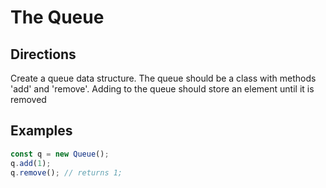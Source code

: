 # The Queue

## Directions

Create a queue data structure.  The queue should be a class with methods 'add' and 'remove'. Adding to the queue should store an element until it is removed

## Examples

```javascript
const q = new Queue();
q.add(1);
q.remove(); // returns 1;
```